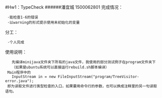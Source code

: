 #Hw1：TypeCheck
######潘宜城 1500062801
   完成情况：

     ·能检查1-6的错误
     ·以warning的形式提示使用未初始化的变量
   分工：
   
     ·个人完成
   使用说明：
   
       先编译minijava文件夹下所有的java文件，我使用的部分测试例子在program文件夹下
       （如果是ubuntu系统可以直接运行rebuild.sh脚本编译）
     Main程序中的
       InputStream in = new FileInputStream("program/TreeVisitor-error.java");
     即为读取文件进行类型检查的入口，如果要用命令行的参数，也可以换成注释里的另一句读取语句。